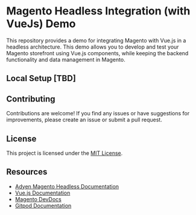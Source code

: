 # Magento Headless Integration (with VueJs) Demo

This repository provides a demo for integrating Magento with Vue.js in a headless architecture. This demo allows you to develop and test your Magento storefront using Vue.js components, while keeping the backend functionality and data management in Magento.

## Local Setup [TBD]



## Contributing

Contributions are welcome! If you find any issues or have suggestions for improvements, please create an issue or submit a pull request.

## License

This project is licensed under the [MIT License](LICENSE).


## Resources

- [Adyen Magento Headless Documentation](https://docs.adyen.com/plugins/adobe-commerce/adobe-commerce-headless-integration)
- [Vue.js Documentation](https://vuejs.org/)
- [Magento DevDocs](https://devdocs.magento.com/)
- [Gitpod Documentation](https://www.gitpod.io/docs/)
